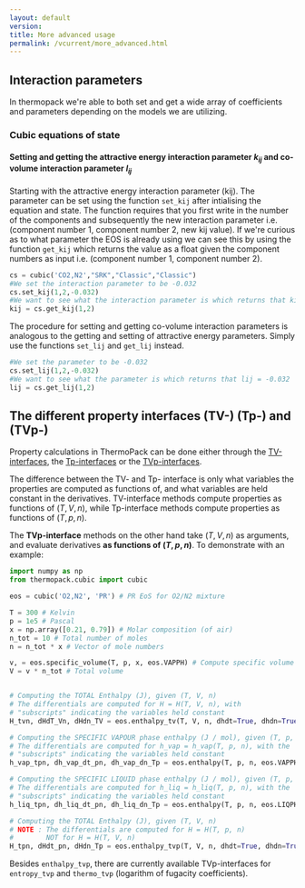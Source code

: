 ```yaml
---
layout: default
version: 
title: More advanced usage
permalink: /vcurrent/more_advanced.html
---
```


## Interaction parameters

In thermopack we're able to both set and get a wide array of coefficients and parameters depending on the models we are utilizing. 

### Cubic equations of state
#### Setting and getting the attractive energy interaction parameter $k_{ij}$ and co-volume interaction parameter $l_{ij}$
Starting with the attractive energy interaction parameter (kij). The parameter can be set using the function `set_kij` after intialising the equation and state. The function requires that you first write in the number of the components and subsequently the new interaction parameter i.e. (component number 1, component number 2, new kij value). If we're curious as to what parameter the EOS is already using we can see this by using the function `get_kij` which returns the value as a float given the component numbers as input i.e. (component number 1, component number 2).
```Python
cs = cubic('CO2,N2',"SRK","Classic","Classic")
#We set the interaction parameter to be -0.032
cs.set_kij(1,2,-0.032)
#We want to see what the interaction parameter is which returns that kij = -0.032
kij = cs.get_kij(1,2)
```
The procedure for setting and getting co-volume interaction parameters is analogous to the getting and setting of attractive energy parameters. Simply use the functions `set_lij` and `get_lij` instead.
```Python
#We set the parameter to be -0.032
cs.set_lij(1,2,-0.032)
#We want to see what the parameter is which returns that lij = -0.032
lij = cs.get_lij(1,2)
```

## The different property interfaces (TV-) (Tp-) and (TVp-)

Property calculations in ThermoPack can be done either through the [TV-interfaces](https://github.com/thermotools/thermopack/wiki/Methods-in-the-thermo-class#tv-property-interfaces), the [Tp-interfaces](https://github.com/thermotools/thermopack/wiki/Methods-in-the-thermo-class#Tp-property-interfaces) or the [TVp-interfaces](https://github.com/thermotools/thermopack/wiki/Methods-in-the-thermo-class#TVp-property-interfaces).

The difference between the TV- and Tp- interface is only what variables the properties are computed as functions of, and what variables are held constant in the derivatives. TV-interface methods compute properties as functions of $(T, V, n)$, while Tp-interface methods compute properties as functions of $(T, p, n)$. 

The **TVp-interface** methods on the other hand take $(T, V, n)$ as arguments, and evaluate derivatives **as functions of $(T, p, n)$**. To demonstrate with an example:

```Python
import numpy as np
from thermopack.cubic import cubic

eos = cubic('O2,N2', 'PR') # PR EoS for O2/N2 mixture

T = 300 # Kelvin
p = 1e5 # Pascal
x = np.array([0.21, 0.79]) # Molar composition (of air)
n_tot = 10 # Total number of moles
n = n_tot * x # Vector of mole numbers

v, = eos.specific_volume(T, p, x, eos.VAPPH) # Compute specific volume of vapour phase
V = v * n_tot # Total volume


# Computing the TOTAL Enthalpy (J), given (T, V, n)
# The differentials are computed for H = H(T, V, n), with 
# "subscripts" indicating the variables held constant
H_tvn, dHdT_Vn, dHdn_TV = eos.enthalpy_tv(T, V, n, dhdt=True, dhdn=True) 

# Computing the SPECIFIC VAPOUR phase enthalpy (J / mol), given (T, p, n) 
# The differentials are computed for h_vap = h_vap(T, p, n), with the 
# "subscripts" indicating the variables held constant
h_vap_tpn, dh_vap_dt_pn, dh_vap_dn_Tp = eos.enthalpy(T, p, n, eos.VAPPH, dhdt=True, dhdn=True)

# Computing the SPECIFIC LIQUID phase enthalpy (J / mol), given (T, p, n) 
# The differentials are computed for h_liq = h_liq(T, p, n), with the 
# "subscripts" indicating the variables held constant
h_liq_tpn, dh_liq_dt_pn, dh_liq_dn_Tp = eos.enthalpy(T, p, n, eos.LIQPH, dhdt=True, dhdn=True)

# Computing the TOTAL Enthalpy (J), given (T, V, n)
# NOTE : The differentials are computed for H = H(T, p, n)
#        NOT for H = H(T, V, n)
H_tpn, dHdt_pn, dHdn_Tp = eos.enthalpy_tvp(T, V, n, dhdt=True, dhdn=True)
```

Besides `enthalpy_tvp`, there are currently available TVp-interfaces for `entropy_tvp` and `thermo_tvp` (logarithm of fugacity coefficients).